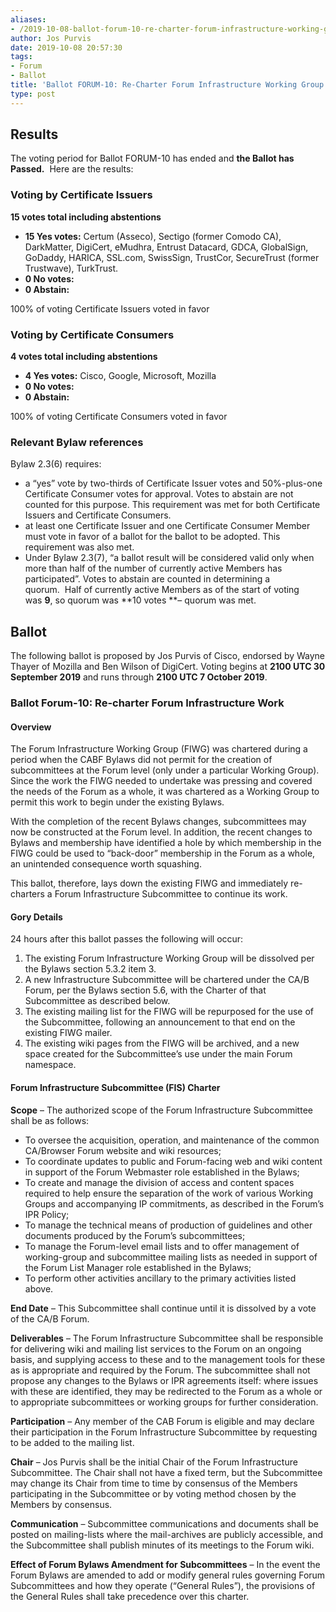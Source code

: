 ```yaml
---
aliases:
- /2019-10-08-ballot-forum-10-re-charter-forum-infrastructure-working-group/
author: Jos Purvis
date: 2019-10-08 20:57:30
tags:
- Forum
- Ballot
title: 'Ballot FORUM-10: Re-Charter Forum Infrastructure Working Group'
type: post
---
```


## Results 

The voting period for Ballot FORUM-10 has ended and **the Ballot has Passed.**  Here are the results:

### Voting by Certificate Issuers 

**15 votes total including abstentions**

- **15 Yes votes:** Certum (Asseco), Sectigo (former Comodo CA), DarkMatter, DigiCert, eMudhra, Entrust Datacard, GDCA, GlobalSign, GoDaddy, HARICA, SSL.com, SwissSign, TrustCor, SecureTrust (former Trustwave), TurkTrust.
- **0 No votes:**
- **0 Abstain:**

100% of voting Certificate Issuers voted in favor

### Voting by Certificate Consumers 

**4 votes total including abstentions**

- **4 Yes votes:** Cisco, Google, Microsoft, Mozilla
- **0 No votes:**
- **0 Abstain:**

100% of voting Certificate Consumers voted in favor

### Relevant Bylaw references

Bylaw 2.3(6) requires:

- a “yes” vote by two-thirds of Certificate Issuer votes and 50%-plus-one Certificate Consumer votes for approval. Votes to abstain are not counted for this purpose. This requirement was met for both Certificate Issuers and Certificate Consumers.
- at least one Certificate Issuer and one Certificate Consumer Member must vote in favor of a ballot for the ballot to be adopted. This requirement was also met.
- Under Bylaw 2.3(7), “a ballot result will be considered valid only when more than half of the number of currently active Members has participated”. Votes to abstain are counted in determining a quorum.  Half of currently active Members as of the start of voting was **9**, so quorum was **10 votes **– quorum was met.

## Ballot 

The following ballot is proposed by Jos Purvis of Cisco, endorsed by Wayne Thayer of Mozilla and Ben Wilson of DigiCert. Voting begins at **2100 UTC 30 September 2019** and runs through **2100 UTC 7 October 2019**.

### Ballot Forum-10: Re-charter Forum Infrastructure Work 

#### Overview 

The Forum Infrastructure Working Group (FIWG) was chartered during a period when the CABF Bylaws did not permit for the creation of subcommittees at the Forum level (only under a particular Working Group). Since the work the FIWG needed to undertake was pressing and covered the needs of the Forum as a whole, it was chartered as a Working Group to permit this work to begin under the existing Bylaws.

With the completion of the recent Bylaws changes, subcommittees may now be constructed at the Forum level. In addition, the recent changes to Bylaws and membership have identified a hole by which membership in the FIWG could be used to “back-door” membership in the Forum as a whole, an unintended consequence worth squashing.

This ballot, therefore, lays down the existing FIWG and immediately re-charters a Forum Infrastructure Subcommittee to continue its work.

#### Gory Details 

24 hours after this ballot passes the following will occur:

1. The existing Forum Infrastructure Working Group will be dissolved per the Bylaws section 5.3.2 item 3.
1. A new Infrastructure Subcommittee will be chartered under the CA/B Forum, per the Bylaws section 5.6, with the Charter of that Subcommittee as described below.
1. The existing mailing list for the FIWG will be repurposed for the use of the Subcommittee, following an announcement to that end on the existing FIWG mailer.
1. The existing wiki pages from the FIWG will be archived, and a new space created for the Subcommittee’s use under the main Forum namespace.

#### Forum Infrastructure Subcommittee (FIS) Charter 

**Scope** – The authorized scope of the Forum Infrastructure Subcommittee shall be as follows:

- To oversee the acquisition, operation, and maintenance of the common CA/Browser Forum website and wiki resources;
- To coordinate updates to public and Forum-facing web and wiki content in support of the Forum Webmaster role established in the Bylaws;
- To create and manage the division of access and content spaces required to help ensure the separation of the work of various Working Groups and accompanying IP commitments, as described in the Forum’s IPR Policy;
- To manage the technical means of production of guidelines and other documents produced by the Forum’s subcommittees;
- To manage the Forum-level email lists and to offer management of working-group and subcommittee mailing lists as needed in support of the Forum List Manager role established in the Bylaws;
- To perform other activities ancillary to the primary activities listed above.

**End Date** – This Subcommittee shall continue until it is dissolved by a vote of the CA/B Forum.

**Deliverables** – The Forum Infrastructure Subcommittee shall be responsible for delivering wiki and mailing list services to the Forum on an ongoing basis, and supplying access to these and to the management tools for these as is appropriate and required by the Forum. The subcommittee shall not propose any changes to the Bylaws or IPR agreements itself: where issues with these are identified, they may be redirected to the Forum as a whole or to appropriate subcommittees or working groups for further consideration.

**Participation** – Any member of the CAB Forum is eligible and may declare their participation in the Forum Infrastructure Subcommittee by requesting to be added to the mailing list.

**Chair** – Jos Purvis shall be the initial Chair of the Forum Infrastructure Subcommittee. The Chair shall not have a fixed term, but the Subcommittee may change its Chair from time to time by consensus of the Members participating in the Subcommittee or by voting method chosen by the Members by consensus.

**Communication** – Subcommittee communications and documents shall be posted on mailing-lists where the mail-archives are publicly accessible, and the Subcommittee shall publish minutes of its meetings to the Forum wiki.

**Effect of Forum Bylaws Amendment for Subcommittees** – In the event the Forum Bylaws are amended to add or modify general rules governing Forum Subcommittees and how they operate (“General Rules”), the provisions of the General Rules shall take precedence over this charter.